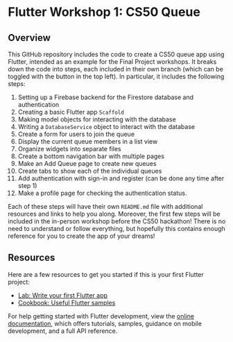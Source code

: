 # Flutter Workshop 1: CS50 Queue

## Overview
This GitHub repository includes the code to create a CS50 queue app using Flutter, intended as an example for the Final Project workshops. It breaks down the code into steps, each included in their own branch (which can be toggled with the button in the top left). In particular, it includes the following steps:
1. Setting up a Firebase backend for the Firestore database and authentication
2. Creating a basic Flutter app `Scaffold`
3. Making model objects for interacting with the database
4. Writing a `DatabaseService` object to interact with the database
5. Create a form for users to join the queue
6. Display the current queue members in a list view
7. Organize widgets into separate files
8. Create a bottom navigation bar with multiple pages
9. Make an Add Queue page to create new queues
10. Create tabs to show each of the individual queues
11. Add authentication with sign-in and register (can be done any time after step 1)
12. Make a profile page for checking the authentication status.

Each of these steps will have their own `README.md` file with additional resources and links to help you along. Moreover, the first few steps will be included in the in-person workshop before the CS50 hackathon! There is no need to understand or follow everything, but hopefully this contains enough reference for you to create the app of your dreams!

## Resources

Here are a few resources to get you started if this is your first Flutter project:

- [Lab: Write your first Flutter app](https://docs.flutter.dev/get-started/codelab)
- [Cookbook: Useful Flutter samples](https://docs.flutter.dev/cookbook)

For help getting started with Flutter development, view the
[online documentation](https://docs.flutter.dev/), which offers tutorials,
samples, guidance on mobile development, and a full API reference.
